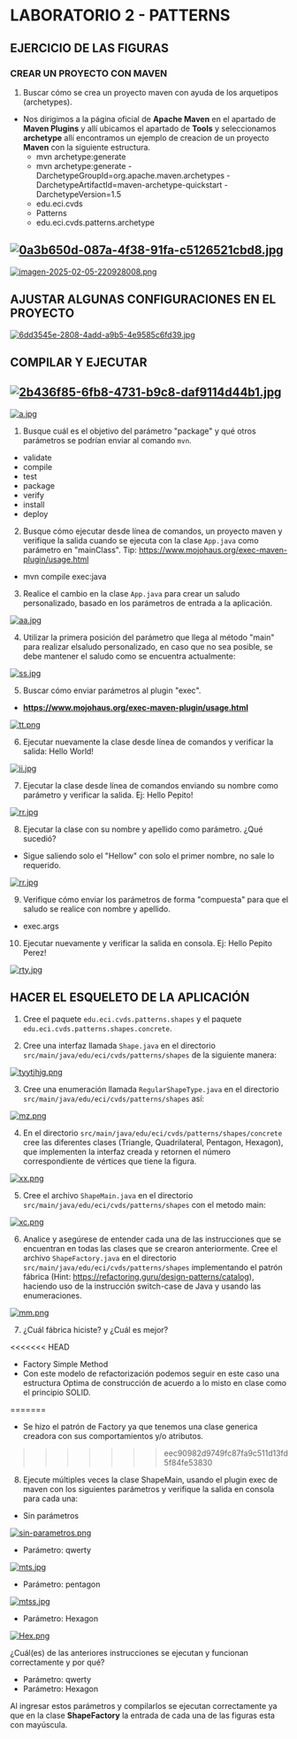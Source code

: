 # LABORATORIO 2 - PATTERNS

## EJERCICIO DE LAS FIGURAS
### CREAR UN PROYECTO CON MAVEN
1. Buscar cómo se crea un proyecto maven con ayuda de los arquetipos (archetypes).

- Nos dirigimos a la página oficial de **Apache Maven** en el apartado de **Maven Plugins** y allí ubicamos el apartado de **Tools** y seleccionamos **archetype** allí encontramos un ejemplo de creacion de un proyecto **Maven** con la siguiente estructura.
  - mvn archetype:generate
  - mvn archetype:generate -DarchetypeGroupId=org.apache.maven.archetypes -DarchetypeArtifactId=maven-archetype-quickstart -DarchetypeVersion=1.5
  - edu.eci.cvds
  - Patterns
  - edu.eci.cvds.patterns.archetype

[![0a3b650d-087a-4f38-91fa-c5126521cbd8.jpg](https://i.postimg.cc/BQpHvH5K/0a3b650d-087a-4f38-91fa-c5126521cbd8.jpg)](https://postimg.cc/nCsCRsPF)
-------------------------------------------------------------------------
[![imagen-2025-02-05-220928008.png](https://i.postimg.cc/ZRP0MzVd/imagen-2025-02-05-220928008.png)](https://postimg.cc/qhRkNSfJ)

## AJUSTAR ALGUNAS CONFIGURACIONES EN EL PROYECTO

[![6dd3545e-2808-4add-a9b5-4e9585c6fd39.jpg](https://i.postimg.cc/cJBSq1G0/6dd3545e-2808-4add-a9b5-4e9585c6fd39.jpg)](https://postimg.cc/R3h8KB0D)

## COMPILAR Y EJECUTAR

[![2b436f85-6fb8-4731-b9c8-daf9114d44b1.jpg](https://i.postimg.cc/2yMpdVhF/2b436f85-6fb8-4731-b9c8-daf9114d44b1.jpg)](https://postimg.cc/FkynNFP7)
-------------------------------------------------------------------------------

[![a.jpg](https://i.postimg.cc/0ypgm5QD/a.jpg)](https://postimg.cc/w1TbYpDj)

1. Busque cuál es el objetivo del parámetro "package" y qué otros parámetros se podrían enviar al comando `mvn`.

 - validate
 - compile
 - test
 - package
 - verify
 - install
 - deploy

2. Busque cómo ejecutar desde línea de comandos, un proyecto maven y verifique la salida cuando se ejecuta con la clase `App.java` como parámetro en "mainClass". Tip: https://www.mojohaus.org/exec-maven-plugin/usage.html

 - mvn compile exec:java

3. Realice el cambio en la clase `App.java` para crear un saludo personalizado, basado en los parámetros de entrada a la aplicación. 

[![aa.jpg](https://i.postimg.cc/vmfWbj0Q/aa.jpg)](https://postimg.cc/2qjqxHpJ)

4. Utilizar la primera posición del parámetro que llega al método "main" para realizar elsaludo personalizado, en caso que no sea posible, se debe mantener el saludo como se encuentra actualmente:

[![ss.jpg](https://i.postimg.cc/d19rTCMp/ss.jpg)](https://postimg.cc/34ddsdxF)

5. Buscar cómo enviar parámetros al plugin "exec".

 - **https://www.mojohaus.org/exec-maven-plugin/usage.html**

 [![tt.png](https://i.postimg.cc/hjMQGqTq/tt.png)](https://postimg.cc/622pHgMH)

6. Ejecutar nuevamente la clase desde línea de comandos y verificar la salida: Hello World!

[![ii.jpg](https://i.postimg.cc/4Nj7yP7n/ii.jpg)](https://postimg.cc/6yL51dhN)

7. Ejecutar la clase desde línea de comandos enviando su nombre como parámetro y verificar la salida. Ej: Hello Pepito!

[![rr.jpg](https://i.postimg.cc/BbYFmGnC/rr.jpg)](https://postimg.cc/64ZTQgR7)

8. Ejecutar la clase con su nombre y apellido como parámetro. ¿Qué sucedió?

 - Sigue saliendo solo el "Hellow" con solo el primer nombre, no sale lo requerido.

[![rr.jpg](https://i.postimg.cc/BbYFmGnC/rr.jpg)](https://postimg.cc/64ZTQgR7)

9. Verifique cómo enviar los parámetros de forma "compuesta" para que el saludo se realice con nombre y apellido.

 - exec.args

10. Ejecutar nuevamente y verificar la salida en consola. Ej: Hello Pepito Perez!

[![rty.jpg](https://i.postimg.cc/jSrxBFn6/rty.jpg)](https://postimg.cc/dL4cynBD)

## HACER EL ESQUELETO DE LA APLICACIÓN

1. Cree el paquete `edu.eci.cvds.patterns.shapes` y el paquete `edu.eci.cvds.patterns.shapes.concrete`.



2. Cree una interfaz llamada `Shape.java` en el directorio `src/main/java/edu/eci/cvds/patterns/shapes` de la siguiente manera:

[![tyytjhjg.png](https://i.postimg.cc/26V3C9dH/tyytjhjg.png)](https://postimg.cc/wyY9VVGJ) 

3. Cree una enumeración llamada `RegularShapeType.java` en el directorio `src/main/java/edu/eci/cvds/patterns/shapes` así:

[![mz.png](https://i.postimg.cc/NMHYN3kw/mz.png)](https://postimg.cc/S2kwRtPZ)

4. En el directorio `src/main/java/edu/eci/cvds/patterns/shapes/concrete` cree las diferentes clases (Triangle, Quadrilateral, Pentagon, Hexagon), que implementen la interfaz creada y retornen el número correspondiente de vértices que tiene la figura. 

[![xx.png](https://i.postimg.cc/MKs4Qs10/xx.png)](https://postimg.cc/hfdpF1yh)

5. Cree el archivo `ShapeMain.java` en el directorio `src/main/java/edu/eci/cvds/patterns/shapes` con el metodo main:

[![xc.png](https://i.postimg.cc/d1BnK1BR/xc.png)](https://postimg.cc/TLKnVTBh)

6. Analice y asegúrese de entender cada una de las instrucciones que se encuentran en todas las clases que se crearon anteriormente. Cree el archivo `ShapeFactory.java` en el directorio `src/main/java/edu/eci/cvds/patterns/shapes` implementando el patrón fábrica (Hint: https://refactoring.guru/design-patterns/catalog), haciendo uso de la instrucción switch-case de Java y usando las enumeraciones.

[![mm.png](https://i.postimg.cc/ZqmrKm0w/mm.png)](https://postimg.cc/K19KJdPT)

7. ¿Cuál fábrica hiciste? y ¿Cuál es mejor?

<<<<<<< HEAD
 - Factory Simple Method 
 - Con este modelo de refactorización podemos seguir en este caso una estructura Optima de construcción de acuerdo a lo misto en clase como el principio SOLID.

=======
 - Se hizo el patrón de Factory ya que tenemos una clase generica creadora con sus comportamientos y/o atributos.
>>>>>>> eec90982d9749fc87fa9c511d13fd5f84fe53830
8. Ejecute múltiples veces la clase ShapeMain, usando el plugin exec de maven con los siguientes parámetros y verifique la salida en consola para cada una:
- Sin parámetros

[![sin-parametros.png](https://i.postimg.cc/2y71kJTM/sin-parametros.png)](https://postimg.cc/Lgh9vxc3)

- Parámetro: qwerty

[![mts.jpg](https://i.postimg.cc/s2Pbv3mx/mts.jpg)](https://postimg.cc/B86mz9df)

- Parámetro: pentagon

[![mtss.jpg](https://i.postimg.cc/prrSGzH5/mtss.jpg)](https://postimg.cc/7JvXbCbq)

- Parámetro: Hexagon

[![Hex.png](https://i.postimg.cc/Ssb5qzwj/Hex.png)](https://postimg.cc/B8NNBtZG)

¿Cuál(es) de las anteriores instrucciones se ejecutan y funcionan correctamente y por qué?

- Parámetro: qwerty
- Parámetro: Hexagon

Al ingresar estos parámetros y compilarlos se ejecutan correctamente ya que en la clase **ShapeFactory** la entrada de cada una de las figuras esta con mayúscula.

 
